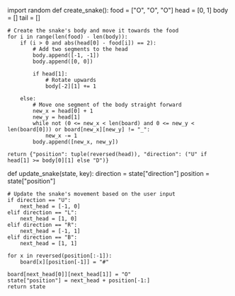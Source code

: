 import random
def create_snake():
    food = ["O", "O", "O"]
    head = [0, 1]
    body = []
    tail = []
    
    # Create the snake's body and move it towards the food
    for i in range(len(food) - len(body)):
        if (i > 0 and abs(head[0] - food[i]) == 2):
            # Add two segments to the head
            body.append([-1, -1])
            body.append([0, 0])
            
            if head[1]:
                # Rotate upwards
                body[-2][1] += 1
        
        else:
            # Move one segment of the body straight forward
            new_x = head[0] + 1
            new_y = head[1]
            while not (0 <= new_x < len(board) and 0 <= new_y < len(board[0])) or board[new_x][new_y] != "_":
                new_x -= 1
            body.append([new_x, new_y])
    
    return {"position": tuple(reversed(head)), "direction": ("U" if head[1] >= body[0][1] else "D")}

def update_snake(state, key):
    direction = state["direction"]
    position = state["position"]
    
    # Update the snake's movement based on the user input
    if direction == "U":
        next_head = [-1, 0]
    elif direction == "L":
        next_head = [1, 0]
    elif direction == "R":
        next_head = [-1, 1]
    elif direction == "B":
        next_head = [1, 1]
    
    for x in reversed(position[:-1]):
        board[x][position[-1]] = "#"
    
    board[next_head[0]][next_head[1]] = "O"
    state["position"] = next_head + position[-1:]
    return state

